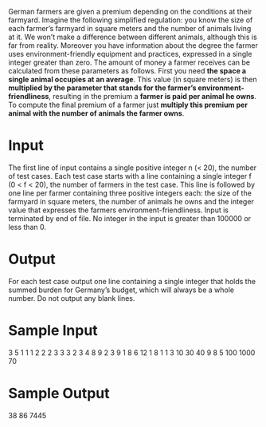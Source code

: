 German farmers are given a premium depending on the conditions at their farmyard. Imagine the following simplified regulation: you know the size of each farmer’s farmyard in square meters and the number of animals living at it. We won’t make a difference between different animals, although this is far from reality. Moreover you have information about the degree the farmer uses environment-friendly equipment and practices, expressed in a single integer greater than zero. The amount of money a farmer receives can be calculated from these parameters as follows.
First you need **the space a single animal occupies at an average**.
This value (in square meters) is then **multiplied by the parameter that stands for the farmer’s environment-friendliness**, resulting in the premium a **farmer is paid per animal he owns**.
To compute the final premium of a farmer just **multiply this premium per animal with the number of animals the farmer owns**.

# Input

The first line of input contains a single positive integer n (< 20), the number of test cases. Each test case starts with a line containing a single integer f (0 < f < 20), the number of farmers in the test case. This line is followed by one line per farmer containing three positive integers each: the size of the farmyard in square meters, the number of animals he owns and the integer value that expresses the farmers environment-friendliness. Input is terminated by end of file. No integer in the input is greater than 100000 or less than 0.

# Output

For each test case output one line containing a single integer that holds the summed burden for Germany’s budget, which will always be a whole number. Do not output any blank lines.

# Sample Input

3
5
1 1 1
2 2 2
3 3 3
2 3 4
8 9 2
3
9 1 8
6 12 1
8 1 1
3
10 30 40
9 8 5
100 1000 70

# Sample Output

38
86
7445
